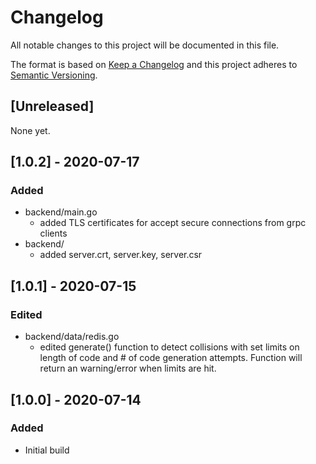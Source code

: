 # Changelog
All notable changes to this project will be documented in this file.

The format is based on [Keep a Changelog](http://keepachangelog.com/en/1.0.0/)
and this project adheres to [Semantic Versioning](http://semver.org/spec/v2.0.0.html).

## [Unreleased]
None yet.

## [1.0.2] - 2020-07-17
### Added
- backend/main.go
  - added TLS certificates for accept secure connections from grpc clients
- backend/
  - added server.crt, server.key, server.csr

## [1.0.1] - 2020-07-15
### Edited
- backend/data/redis.go
  - edited generate() function to detect collisions with set limits on length of code and # of code generation attempts.  Function will return an warning/error when limits are hit.

## [1.0.0] - 2020-07-14
### Added
- Initial build